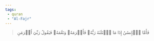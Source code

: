 ```yaml
---
tags: 
 - quran 
 - "Al-Fajr"
---
```


> فَأَمَّا ٱلۡإِنسَٰنُ إِذَا مَا ٱبۡتَلَىٰهُ رَبُّهُۥ فَأَكۡرَمَهُۥ وَنَعَّمَهُۥ فَيَقُولُ رَبِّيٓ أَكۡرَمَنِ
